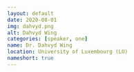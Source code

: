 ```yaml
---
layout: default
date: 2020-08-01
img: dahvyd.png
alt: Dahvyd Wing
categories: [speaker, one]
name: Dr. Dahvyd Wing
location: University of Luxembourg (LU)
nameshort: true
---
```

